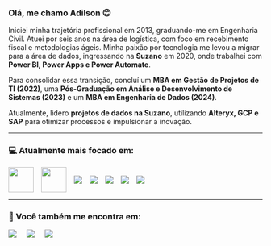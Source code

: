 ### Olá, me chamo Adilson 😊  

Iniciei minha trajetória profissional em 2013, graduando-me em Engenharia Civil. Atuei por seis anos na área de logística, com foco em recebimento fiscal e metodologias ágeis. Minha paixão por tecnologia me levou a migrar para a área de dados, ingressando na **Suzano** em 2020, onde trabalhei com **Power BI, Power Apps e Power Automate**.  

Para consolidar essa transição, concluí um **MBA em Gestão de Projetos de TI (2022)**, uma **Pós-Graduação em Análise e Desenvolvimento de Sistemas (2023)** e um **MBA em Engenharia de Dados (2024)**. 
 
Atualmente, lidero **projetos de dados na Suzano**, utilizando **Alteryx, GCP e SAP** para otimizar processos e impulsionar a inovação.  

---

### 💻 Atualmente mais focado em:  

<div style="display: flex; gap: 15px; align-items: center; flex-wrap: wrap;">
  <img width='50' height='50' src="https://cdn.jsdelivr.net/gh/devicons/devicon@latest/icons/python/python-original.svg" />
  <img width='50' height='50' src="https://cdn.jsdelivr.net/gh/devicons/devicon@latest/icons/azuresqldatabase/azuresqldatabase-original.svg" />
  <img src="https://img.shields.io/badge/power_bi-F2C811?style=for-the-badge&logo=powerbi&logoColor=black" />
  <img src="https://img.shields.io/badge/Alteryx-0078D4?style=for-the-badge&logo=alteryx&logoColor=white"/>
  <img src="https://img.shields.io/badge/Power%20Apps-742774?style=for-the-badge&logo=powerapps&logoColor=white"/>
  <img src="https://img.shields.io/badge/Power%20Automate-0066FF?style=for-the-badge&logo=powerautomate&logoColor=white"/>
  <img src="https://img.shields.io/badge/Power%20Query-217346?style=for-the-badge&logo=microsoft-excel&logoColor=white"/>
</div>  

---

### 🔎 Você também me encontra em:  

<div style="display: flex; gap: 20px; align-items: center; flex-wrap: wrap;">
  <a href="https://www.linkedin.com/in/adilson-santos-santana-99185289/">
      <img src="https://img.shields.io/badge/linkedin-%230077B5.svg?style=for-the-badge&logo=linkedin&logoColor=white" />
  </a>
  <a href="https://github.com/adilsonssdev">
      <img src="https://img.shields.io/badge/github-%23121011.svg?style=for-the-badge&logo=github&logoColor=white" />
  </a>
  <a href="mailto:pradilsonsantana@gmail.com?subject=Contato&body=Olá, gostaria de falar sobre...">
      <img src="https://img.shields.io/badge/Gmail-D14836?style=for-the-badge&logo=gmail&logoColor=white" />
  </a>
</div>



<!--
**adilsonssdev/adilsonssdev** is a ✨ _special_ ✨ repository because its `README.md` (this file) appears on your GitHub profile.

Here are some ideas to get you started:

- 🔭 I’m currently working on ...
- 🌱 I’m currently learning ...
- 👯 I’m looking to collaborate on ...
- 🤔 I’m looking for help with ...
- 💬 Ask me about ...
- 📫 How to reach me: ...
- 😄 Pronouns: ...
- ⚡ Fun fact: ...
-->

